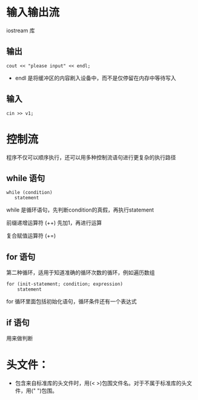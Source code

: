 # 输入输出流
iostream 库
## 输出
    cout << "please input" << endl;
- endl 是将缓冲区的内容刷入设备中，而不是仅停留在内存中等待写入
## 输入
    cin >> v1;
# 控制流
程序不仅可以顺序执行，还可以用多种控制流语句进行更复杂的执行路径
## while 语句
    while (condition)
       statement
while 是循环语句，先判断condition的真假，再执行statement

前缀递增运算符 (++) 先加1，再进行运算

复合赋值运算符 (+=) 
## for 语句
第二种循环，适用于知道准确的循环次数的循环，例如遍历数组

    for (init-statement; condition; expression)
        statement
for 循环里面包括初始化语句，循环条件还有一个表达式
## if 语句
用来做判断

# 头文件：
- 包含来自标准库的头文件时，用(< >)包围文件名。对于不属于标准库的头文件，用(" ")包围。 
